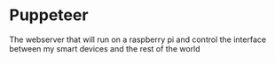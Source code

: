 # Puppeteer
The webserver that will run on a raspberry pi and control the interface between my smart devices and the rest of the world
